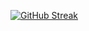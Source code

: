 
[![GitHub Streak](https://streak-stats.demolab.com?user=Evelyne364154&exclude_days=Sun%2CSat)](https://git.io/streak-stats)
